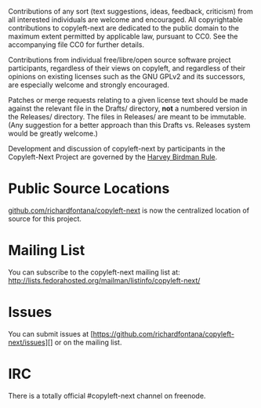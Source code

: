 
Contributions of any sort (text suggestions, ideas, feedback,
criticism) from all interested individuals are welcome and encouraged.
All copyrightable contributions to copyleft-next are dedicated to the
public domain to the maximum extent permitted by applicable law,
pursuant to CC0. See the accompanying file CC0 for further details.

Contributions from individual free/libre/open source software project
participants, regardless of their views on copyleft, and regardless of
their opinions on existing licenses such as the GNU GPLv2 and its
successors, are especially welcome and strongly encouraged.

Patches or merge requests relating to a given license text should be
made against the relevant file in the Drafts/ directory, **not** a
numbered version in the Releases/ directory. The files in Releases/
are meant to be immutable. (Any suggestion for a better approach than
this Drafts vs. Releases system would be greatly welcome.)

Development and discussion of copyleft-next by participants in the
Copyleft-Next Project are governed by the [Harvey Birdman Rule][].

Public Source Locations
=======================

[github.com/richardfontana/copyleft-next][] is now the centralized
location of source for this project.

Mailing List
============

You can subscribe to the copyleft-next mailing list at:
http://lists.fedorahosted.org/mailman/listinfo/copyleft-next/

Issues
======

You can submit issues at
[https://github.com/richardfontana/copyleft-next/issues][] or on the
mailing list.

IRC
===

There is a totally official #copyleft-next channel on freenode.

[Harvey Birdman Rule]: https://github.com/richardfontana/hbr/blob/master/HBR.md

[github.com/richardfontana/copyleft-next]: https://github.com/richardfontana/copyleft-next